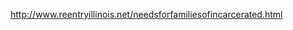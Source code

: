 http://www.reentryillinois.net/needsforfamiliesofincarcerated.html

[Illinois Department of Corrections Visitation Policies and Procedures]: http://www.idoc.state.il.us/subsections/visitationrules/default.shtml
[Federal Bureau of Prisons Website]: http://www.bop.gov/
[Local Jail Visitation Links]: about:prison-and-local-jail-visitation-links.html
[Lutheran Social Services of Illinois]: http://www.lssi.org/Service/PrisonerAndFamilyMinistryOverview.aspx
[Guide for Families of the Arrested and Incarcerated]: http://documents.csh.org/documents/il/Reentryillinois/Arrested-Guideforfamilies.pdf
[Families Deal with Prison in Illinois Guide]: http://media.webon.lycos.com/1426770/468575.pdf
[Prison Transit Services]: http://documents.csh.org/documents/il/Reentryillinois/PRISONBUSSERVICE.pdf
[Chicago Legal Advocacy for Incarcerated Mothers (Claim)]: http://www.claim-il.org/thirdcoast//claim-il.org/index.html
[When a Parent is Arrested:&nbsp;Caring for&nbsp;the Children: A guide&nbsp;to Legal Options and Resources]: http://media.webon.lycos.com/1426770/468528.pdf
